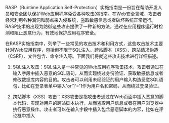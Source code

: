 RASP（Runtime Application Self-Protection）实施指南是一份旨在帮助开发人员和安全团队保护Web应用程序免受各种攻击的指南。在Web安全领域，攻击者经常利用各种漏洞和弱点来入侵系统，盗取敏感信息或者破坏系统正常运行。RASP技术的出现为防御这些攻击提供了一种新的方法，通过在应用程序运行时检测和阻止恶意行为，有效地保护应用程序安全。

在RASP实施指南中，列举了一些常见的攻击技术和利用方式，这些攻击技术主要针对Web应用程序，包括但不限于SQL注入、跨站脚本（XSS）、跨站请求伪造（CSRF）、文件包含、命令注入等。下面我们将就这些攻击技术进行详细描述。

1. SQL注入攻击：SQL注入是一种常见的Web应用程序攻击技术，攻击者通过在输入字段中插入恶意的SQL语句，从而实现绕过身份验证、获取敏感信息或者修改数据库内容的目的。攻击者可以利用未经验证的用户输入构造恶意SQL语句，比如在登录表单中输入'or'1'='1作为用户名和密码，从而绕过登录验证。

2. 跨站脚本（XSS）攻击：XSS攻击是指攻击者通过在Web页面中插入恶意的脚本代码，实现对用户的跨站脚本执行，从而盗取用户信息或者在用户浏览器中执行恶意操作。攻击者可以在输入字段中插入包含恶意脚本的内容，比如在评论框中插入<script>标签，从而在其他用户浏览该页面时执行恶意代码。

3. 跨站请求伪造（CSRF）攻击：CSRF攻击是一种通过伪造请求来实现对用户的身份验证绕过的攻击技术，攻击者可以通过诱使用户点击恶意链接或者访问恶意网页的方式来实现攻击。攻击者可以在恶意网页中包含对目标网站的请求，利用用户的登录状态来执行恶意操作，比如修改用户资料或者进行转账操作。

4. 文件包含攻击：文件包含攻击是指攻击者通过包含恶意文件来执行恶意代码或者获取敏感信息的攻击技术，常见于动态网页中的文件包含功能。攻击者可以构造包含恶意文件的请求，比如在URL参数中包含恶意文件路径，从而实现对服务器文件系统的访问或者执行恶意代码。

5. 命令注入攻击：命令注入攻击是一种通过在输入字段中插入恶意命令来实现对系统的攻击的技术，常见于需要执行系统命令的应用程序中。攻击者可以通过构造恶意输入，比如在搜索框中输入';rm -rf /'来执行系统命令，从而破坏系统的正常运行或者获取敏感信息。

以上提到的攻击技术只是RASP实施指南中列举的一部分，实际上Web应用程序面临的攻击手段和利用方式还有很多。RASP技术的出现为开发人员和安全团队提供了一种新的应对攻击的方式，通过在应用程序运行时检测和阻止恶意行为，有效地保护应用程序的安全。通过遵循RASP实施指南中的建议，开发人员和安全团队可以更好地了解和防御各种攻击，提高应用程序的安全性和可靠性。

---

*文档生成时间: 2025-03-14 22:38:54*


